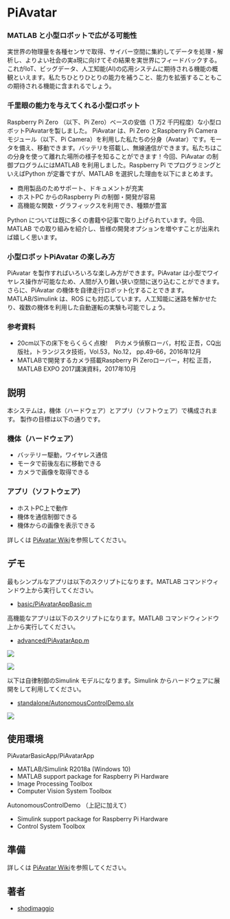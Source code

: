 PiAvatar
====

### MATLAB と小型ロボットで広がる可能性

実世界の物理量を各種センサで取得、サイバー空間に集約してデータを処理・解析し、よりよい社会の実a現に向けてその結果を実世界にフィードバックする。これがIoT、ビッグデータ、人工知能(AI)の応用システムに期待される機能の概観といえます。私たちひとりひとりの能力を補うこと、能力を拡張することもこの期待される機能に含まれるでしょう。

### 千里眼の能力を与えてくれる小型ロボット

Raspberry Pi Zero （以下、Pi Zero）ベースの安価（1 万2 千円程度）な小型ロボットPiAvatarを製しました。
PiAvatar は、Pi Zero とRaspberry Pi Camera モジュール（以下、Pi Camera）を利用した私たちの分身（Avatar）です。モータを備え、移動できます。バッテリを搭載し、無線通信ができます。私たちはこの分身を使って離れた場所の様子を知ることができます！今回、PiAvatar の制御プログラムにはMATLAB を利用しました。Raspberry Pi でプログラミングといえばPython が定番ですが、MATLAB を選択した理由を以下にまとめます。

- 商用製品のためサポート、ドキュメントが充実
- ホストPC からのRaspberry Pi の制御・開発が容易
- 高機能な関数・グラフィックスを利用でき、種類が豊富

Python については既に多くの書籍や記事で取り上げられています。今回、MATLAB での取り組みを紹介し、皆様の開発オプションを増やすことが出来れば嬉しく思います。

### 小型ロボットPiAvatar の楽しみ方

PiAvatar を製作すればいろいろな楽しみ方ができます。PiAvatar は小型でワイヤレス操作が可能なため、人間が入り難い狭い空間に送り込むことができます。さらに、PiAvatar の機体を自律走行ロボット化することできます。MATLAB/Simulink は、ROS にも対応しています。人工知能に迷路を解かせたり、複数の機体を利用した自動運転の実験も可能でしょう。

### 参考資料

- 20cm以下の床下をらくらく点検!　 Piカメラ偵察ローバ，村松 正吾，CQ出版社，トランジスタ技術，Vol.53，No.12， pp.49-66，2016年12月
- MATLABで開発するカメラ搭載Raspberry Pi Zeroローバー，村松 正吾，MATLAB EXPO 2017講演資料，2017年10月

## 説明

本システムは，機体（ハードウェア）とアプリ（ソフトウェア）で構成されます。
製作の目標は以下の通りです。

### 機体（ハードウェア）
- バッテリー駆動，ワイヤレス通信
- モータで前後左右に移動できる
- カメラで画像を取得できる

### アプリ（ソフトウェア）
- ホストPC上で動作
- 機体を通信制御できる
- 機体からの画像を表示できる

詳しくは [PiAvatar Wiki](https://github.com/shodimaggio/PiAvatar/wiki)を参照してください。

## デモ

最もシンプルなアプリは以下のスクリプトになります。MATLAB コマンドウィンドウ上から実行してください。

- [basic/PiAvatarAppBasic.m](https://github.com/shodimaggio/PiAvatar/blob/master/basic/PiAvatarAppBasic.m)

高機能なアプリは以下のスクリプトになります。MATLAB コマンドウィンドウ上から実行してください。

- [advanced/PiAvatarApp.m](https://github.com/shodimaggio/PiAvatar/blob/master/advanced/PiAvatarApp.m)

[![](http://img.youtube.com/vi/Z6dpTMZAKxU/0.jpg)](https://youtu.be/Z6dpTMZAKxU)

[![](http://img.youtube.com/vi/-Je2dn9hNJU/0.jpg)](https://youtu.be/-Je2dn9hNJU)

以下は自律制御のSimulink モデルになります。Simulink からハードウェアに展開をして利用してください。

- [standalone/AutonomousControlDemo.slx](https://github.com/shodimaggio/PiAvatar/blob/master/standalone/AutonomousControlDemo.slx)

[![](http://img.youtube.com/vi/E2TbdK0tUB0/0.jpg)](https://youtu.be/E2TbdK0tUB0)

## 使用環境

PiAvatarBasicApp/PiAvatarApp

- MATLAB/Simulink R2018a (Windows 10)
- MATLAB support package for Raspberry Pi Hardware
- Image Processing Toolbox
- Computer Vision System Toolbox

AutonomousControlDemo （上記に加えて）
- Simulink support package for Raspberry Pi Hardware
- Control System Toolbox


<!-- ## 使用法 -->

## 準備

詳しくは [PiAvatar Wiki](https://github.com/shodimaggio/PiAvatar/wiki)を参照してください。

<!-- ## ライセンス -->

<!-- [MIT](https://github.com/tcnksm/tool/blob/master/LICENCE) -->

## 著者

- [shodimaggio](https://github.com/shodimaggio)
